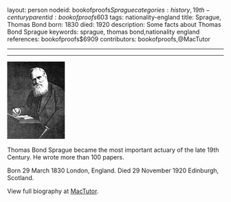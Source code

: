 layout: person
nodeid: bookofproofs$Sprague
categories: history,19th-century
parentid: bookofproofs$603
tags: nationality-england
title: Sprague, Thomas Bond
born: 1830
died: 1920
description: Some facts about Thomas Bond Sprague
keywords: sprague, thomas bond,nationality england
references: bookofproofs$6909
contributors: bookofproofs,@MacTutor

---


---

![Sprague.jpg](https://github.com/bookofproofs/bookofproofs.github.io/blob/main/_sources/_assets/images/portraits/Sprague.jpg?raw=true)

Thomas Bond Sprague became the most important actuary of the late 19th Century. He wrote more than 100 papers.

Born 29 March 1830 London, England. Died 29 November 1920 Edinburgh, Scotland.


View full biography at [MacTutor](https://mathshistory.st-andrews.ac.uk/Biographies/Sprague/).